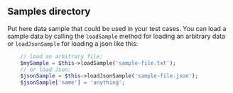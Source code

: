## Samples directory

Put here data sample that could be used in your test cases.
You can load a sample data by calling the `loadSample` method
for loading an arbitrary data or `loadJsonSample` for loading
a json like this:

```php
    // load an arbitrary file:
    $mySample = $this->loadSample('sample-file.txt');
    // or load Json:
    $jsonSample = $this->loadJsonSample('sample-file.json');
    $jsonSample['name'] = 'anything';
```
